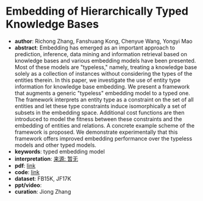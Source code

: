 # Embedding of Hierarchically Typed Knowledge Bases
* **author**: Richong Zhang, Fanshuang Kong, Chenyue Wang, Yongyi Mao
* **abstract**: Embedding has emerged as an important approach to prediction, inference, data mining and information retrieval based on knowledge bases and various embedding models have been presented. Most of these models are "typeless," namely, treating a knowledge base solely as a collection of instances without considering the types of the entities therein. In this paper, we investigate the use of entity type information for knowledge base embedding. We present a framework that augments a generic "typeless" embedding model to a typed one. The framework interprets an entity type as a constraint on the set of all entities and let these type constraints induce isomorphically a set of subsets in the embedding space. Additional cost functions are then introduced to model the fitness between these constraints and the embedding of entities and relations. A concrete example scheme of the framework is proposed. We demonstrate experimentally that this framework offers improved embedding performance over the typeless models and other typed models.
* **keywords**: typed embedding model
* **interpretation**: [来源: 暂无]()
* **pdf**: [link](https://www.aaai.org/ocs/index.php/AAAI/AAAI18/paper/view/16539/15912)
* **code**: [link](https://github.com/fskong/Embedding_of_Hierarchically_Typed_KB)
* **dataset**: FB15K, JF17K
* **ppt/video**:
* **curation**: Jiong Zhang 
